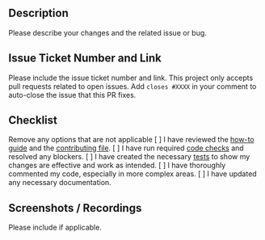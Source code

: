 ## Description

Please describe your changes and the related issue or bug.

## Issue Ticket Number and Link

Please include the issue ticket number and link. This project only accepts pull requests related to open issues. Add `closes #XXXX` in your comment to auto-close the issue that this PR fixes.

## Checklist

Remove any options that are not applicable
[ ] I have reviewed the [how-to guide](./how-to.md) and the [contributing file](../CONTRIBUTING.md).
[ ] I have run required [code checks](./how-to.md#run-code-checks) and resolved any blockers.
[ ] I have created the necessary [tests](../src/app_test.py) to show my changes are effective and work as intended.
[ ] I have thoroughly commented my code, especially in more complex areas.
[ ] I have updated any necessary documentation.

## Screenshots / Recordings

Please include if applicable.
